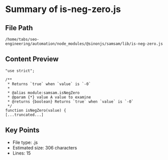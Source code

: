 # Summary of is-neg-zero.js
  
## File Path
`/home/tabs/seo-engineering/automation/node_modules/@sinonjs/samsam/lib/is-neg-zero.js`

## Content Preview
```
"use strict";

/**
 * Returns `true` when `value` is `-0`
 *
 * @alias module:samsam.isNegZero
 * @param {*} value A value to examine
 * @returns {boolean} Returns `true` when `value` is `-0`
 */
function isNegZero(value) {
[...truncated...]
```

## Key Points
- File type: .js
- Estimated size: 306 characters
- Lines: 15
